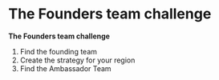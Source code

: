 # The Founders team challenge

**The Founders team challenge**

1. Find the founding team
2. Create the strategy for your region
3. Find the Ambassador Team
